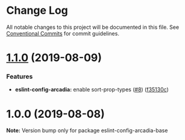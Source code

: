 # Change Log

All notable changes to this project will be documented in this file.
See [Conventional Commits](https://conventionalcommits.org) for commit guidelines.

# [1.1.0](https://github.com/salesmessage/javascript/compare/eslint-config-arcadia-base@1.0.0...eslint-config-arcadia-base@1.1.0) (2019-08-09)


### Features

* **eslint-config-arcadia:** enable sort-prop-types ([#8](https://github.com/salesmessage/javascript/issues/8)) ([f35130c](https://github.com/salesmessage/javascript/commit/f35130c))





# 1.0.0 (2019-08-08)

**Note:** Version bump only for package eslint-config-arcadia-base

